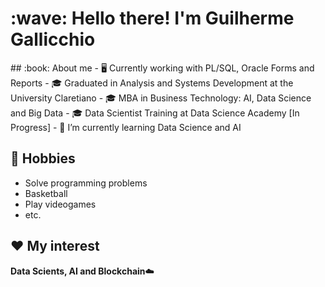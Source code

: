<!--
**GuiGallicchio/GuiGallicchio** is a ✨ _special_ ✨ repository because its `README.md` (this file) appears on your GitHub profile.

Here are some ideas to get you started:

- 🔭 I’m currently working on ...
- 🌱 I’m currently learning ...
- 👯 I’m looking to collaborate on ...
- 🤔 I’m looking for help with ...
- 💬 Ask me about ...
- 📫 How to reach me: ...
- 😄 Pronouns: ...
- ⚡ Fun fact: ...
-->

<h1 align="left" id="macropower-title">:wave: Hello there! I'm Guilherme Gallicchio</h1>
<!--<h3 align="left">I am a Versatilist, doing SW/SR/DevOps Engineering things</h3>-->
## :book: About me
- 🖥 Currently working with PL/SQL, Oracle Forms and Reports
- 🎓 Graduated in Analysis and Systems Development at the University Claretiano
- 🎓 MBA in Business Technology: AI, Data Science and Big Data
- 🎓 Data Scientist Training at Data Science Academy [In Progress]
- 🌱 I’m currently learning Data Science and AI

## 📅 Hobbies
- Solve programming problems
- Basketball
- Play videogames
- etc.

## ❤️ My interest

**Data Scients, AI and Blockchain**☁️
